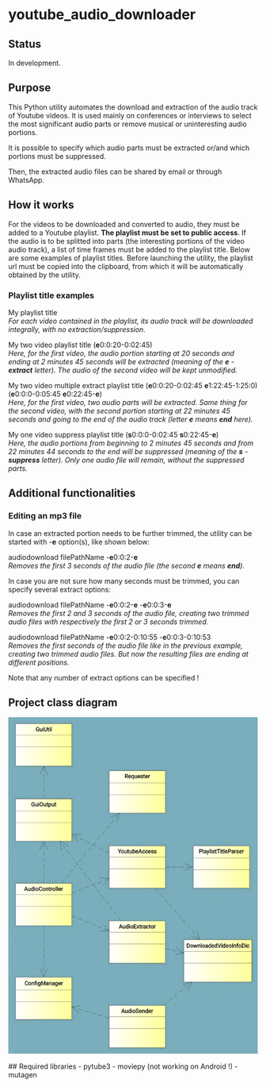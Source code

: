 # youtube_audio_downloader

## Status
In development.

## Purpose
This Python utility automates the download and extraction of the audio track of 
Youtube videos. It is used mainly on conferences or interviews to select the 
most significant audio parts or remove musical or uninteresting audio portions.

It is possible to specify which audio parts must be extracted or/and which
portions must be suppressed.

Then, the extracted audio files can be shared by email or through WhatsApp.

## How it works
For the videos to be downloaded and converted to audio, they must be added to
a Youtube playlist. **The playlist must be set to public access**. If the audio
is to be splitted into parts (the interesting portions of the video audio
track), a list of time frames must be added to the playlist title. Below are
some examples of playlist titles. Before launching the utility, the playlist
url must be copied into the clipboard, from which it will be automatically 
obtained by the utility.

### Playlist title examples
My playlist title  
*For each video contained in the playlist, its audio track will be downloaded
integrally, with no extraction/suppression.*

My two video playlist title (**e**0:0:20-0:02:45)  
*Here, for the first video, the audio portion starting at 20 seconds and ending
at 2 minutes 45 seconds will be extracted (meaning of the **e** - **extract** letter). The audio
of the second video will be kept unmodified.*

My two video multiple extract playlist title (**e**0:0:20-0:02:45 **e**1:22:45-1:25:0) (**e**0:0:0-0:05:45 **e**0:22:45-**e**)  
*Here, for the first video, two audio parts will be extracted. Same thing for
the second video, with the second portion starting at 22 minutes 45 seconds and going
to the end of the audio track (letter **e** means **end** here).*

My one video suppress playlist title (**s**0:0:0-0:02:45 **s**0:22:45-**e**)  
*Here, the audio portions from beginning to 2 minutes 45 seconds and from
22 minutes 44 seconds to the end will be suppressed (meaning of the
**s** - **suppress** letter). Only one audio file will remain, without the 
suppressed parts.*

## Additional functionalities

### Editing an mp3 file
In case an extracted portion needs to be further trimmed, the utility
can be started with -**e** option(s), like shown below:

audiodownload filePathName -**e**0:0:2-**e**  
*Removes the first 3 seconds of the audio file (the second **e** 
means **end**).*

In case you are not sure how many seconds must be trimmed, you can 
specify several extract options: 

audiodownload filePathName -**e**0:0:2-**e** -**e**0:0:3-**e**  
*Removes the first 2 and 3 seconds of the audio file, creating two 
trimmed audio files with respectively the first 2 or 3 seconds 
trimmed.*

audiodownload filePathName -**e**0:0:2-0:10:55 -**e**0:0:3-0:10:53  
*Removes the first seconds of the audio file like in the previous 
example, creating two trimmed audio files. But now the resulting
files are ending at different positions.*

Note that any number of extract options can be specified !

## Project class diagram
<p align="center">
  <img src="images/class_diagram.jpg" width="600" title="Transfer File class diagram">
</p>
## Required libraries
- pytube3
- moviepy (not working on Android !)
- mutagen